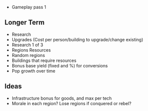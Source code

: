 - Gameplay pass 1

## Longer Term

- Research
- Upgrades (Cost per person/building to upgrade/change existing)
- Research 1 of 3
- Regions Resources
- Random regions
- Buildings that require resources
- Bonus base yield (fixed and %) for conversions
- Pop growth over time

## Ideas
- Infrastructure bonus for goods, and max per tech
- Morale in each region? Lose regions if conquered or rebel?
